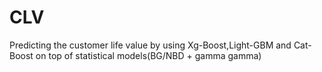 # CLV
Predicting the customer life value by using Xg-Boost,Light-GBM and Cat-Boost on top of statistical models(BG/NBD + gamma gamma)
